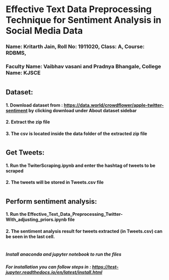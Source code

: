 # Effective Text Data Preprocessing Technique for Sentiment Analysis in Social Media Data
### Name: Kritarth Jain, Roll No: 1911020, Class: A, Course: RDBMS, 
### Faculty Name: Vaibhav vasani and Pradnya Bhangale, College Name: KJSCE

#

## Dataset:
#### 1. Download dataset from : https://data.world/crowdflower/apple-twitter-sentiment by clicking download under About dataset sidebar
#### 2. Extract the zip file
#### 3. The csv is located inside the data folder of the extracted zip file

#

## Get Tweets:
#### 1. Run the TwiterScraping.ipynb and enter the hashtag of tweets to be scraped
#### 2. The tweets will be stored in Tweets.csv file

#

## Perform sentiment analysis:
#### 1. Run the Effective_Text_Data_Preprocessing_Twitter-With_adjusting_priors.ipynb file
#### 2. The sentiment analysis result for tweets extracted (in Tweets.csv) can be seen in the last cell.

#
#


##### Install anaconda and jupyter notebook to run the files
##### For installation you can follow steps in : https://test-jupyter.readthedocs.io/en/latest/install.html
